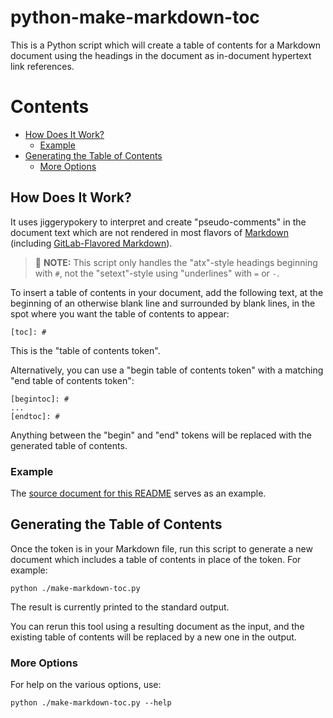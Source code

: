 # python-make-markdown-toc #

This is a Python script which will create a table of contents for a Markdown
document using the headings in the document as in-document hypertext link
references.

[begintoc]: #

# Contents #

* [How Does It Work?](#how-does-it-work)
    * [Example](#example)
* [Generating the Table of Contents](#generating-the-table-of-contents)
    * [More Options](#more-options)

[endtoc]: #

## How Does It Work? ##

It uses jiggerypokery to interpret and create "pseudo-comments" in the
document text which are not rendered in most flavors of
[Markdown](https://gitlab.com/help/user/markdown) (including [GitLab-Flavored
Markdown](https://gitlab.com/help/user/markdown)).

> :pushpin: **NOTE:** This script only handles the "atx"-style headings beginning
> with `#`, not the "setext"-style using "underlines" with `=` or `-`.

To insert a table of contents in your document, add the following text, at the
beginning of an otherwise blank line and surrounded by blank lines, in the
spot where you want the table of contents to appear:

```
[toc]: #
```

This is the "table of contents token".

Alternatively, you can use a "begin table of contents token" with a matching
"end table of contents token":

```
[begintoc]: #
...
[endtoc]: #
```

Anything between the "begin" and "end" tokens will be replaced with the
generated table of contents.

### Example ###

The [source document for this README](docsrc/README.md) serves as an example.

## Generating the Table of Contents ##

Once the token is in your Markdown file, run this script to generate a new
document which includes a table of contents in place of the token.  For
example:

```
python ./make-markdown-toc.py
```

The result is currently printed to the standard output.

You can rerun this tool using a resulting document as the input, and the
existing table of contents will be replaced by a new one in the output.

### More Options ###

For help on the various options, use:

```
python ./make-markdown-toc.py --help
```
